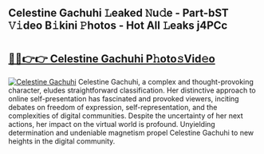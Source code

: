 ## Celestine Gachuhi 𝙻eaked 𝙽u𝚍e - Part-bST 𝚅𝚒deo B𝚒kini 𝙿hotos - Hot All 𝙻eaks j4PCc

# <h2><a href="http://ld5t4p.urlbe.top/?page=Celestine+Gachuhi">🔗🔗👉👉 Celestine Gachuhi P𝚑oto𝚜Vid𝚎o</a></h2>

[![Celestine Gachuhi](https://i.imgur.com/eBuTRDB.gif)](http://ld5t4p.urlbe.top/?page=Celestine+Gachuhi)
Celestine Gachuhi, a complex and thought-provoking character, eludes straightforward classification. Her distinctive approach to online self-presentation has fascinated and provoked viewers, inciting debates on freedom of expression, self-representation, and the complexities of digital communities. Despite the uncertainty of her next actions, her impact on the virtual world is profound. Unyielding determination and undeniable magnetism propel Celestine Gachuhi to new heights in the digital community.
